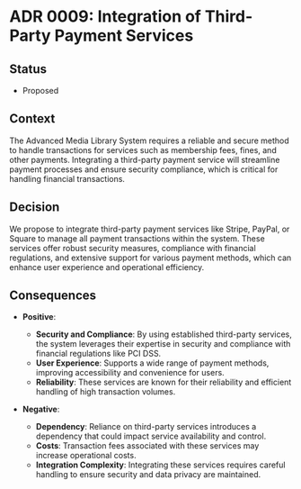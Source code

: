 # ADR 0009: Integration of Third-Party Payment Services

## Status
- Proposed

## Context
The Advanced Media Library System requires a reliable and secure method to handle transactions for services such as membership fees, fines, and other payments. Integrating a third-party payment service will streamline payment processes and ensure security compliance, which is critical for handling financial transactions.

## Decision
We propose to integrate third-party payment services like Stripe, PayPal, or Square to manage all payment transactions within the system. These services offer robust security measures, compliance with financial regulations, and extensive support for various payment methods, which can enhance user experience and operational efficiency.

## Consequences
- **Positive**:
  - **Security and Compliance**: By using established third-party services, the system leverages their expertise in security and compliance with financial regulations like PCI DSS.
  - **User Experience**: Supports a wide range of payment methods, improving accessibility and convenience for users.
  - **Reliability**: These services are known for their reliability and efficient handling of high transaction volumes.
  
- **Negative**:
  - **Dependency**: Reliance on third-party services introduces a dependency that could impact service availability and control.
  - **Costs**: Transaction fees associated with these services may increase operational costs.
  - **Integration Complexity**: Integrating these services requires careful handling to ensure security and data privacy are maintained.